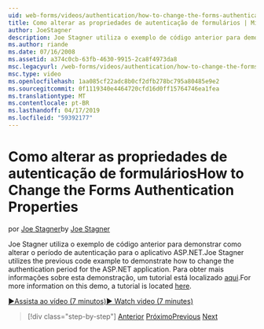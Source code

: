 ```yaml
---
uid: web-forms/videos/authentication/how-to-change-the-forms-authentication-properties
title: Como alterar as propriedades de autenticação de formulários | Microsoft Docs
author: JoeStagner
description: Joe Stagner utiliza o exemplo de código anterior para demonstrar como alterar o período de autenticação para o aplicativo ASP.NET. Para obter mais informações sobre th...
ms.author: riande
ms.date: 07/16/2008
ms.assetid: a374c0cb-63fb-4630-9915-2ca8f4973da8
msc.legacyurl: /web-forms/videos/authentication/how-to-change-the-forms-authentication-properties
msc.type: video
ms.openlocfilehash: 1aa085cf22adc8b0cf2dfb278bc795a80485e9e2
ms.sourcegitcommit: 0f1119340e4464720cfd16d0ff15764746ea1fea
ms.translationtype: MT
ms.contentlocale: pt-BR
ms.lasthandoff: 04/17/2019
ms.locfileid: "59392177"
---
```

# <a name="how-to-change-the-forms-authentication-properties"></a><span data-ttu-id="9c75b-104">Como alterar as propriedades de autenticação de formulários</span><span class="sxs-lookup"><span data-stu-id="9c75b-104">How to Change the Forms Authentication Properties</span></span>

<span data-ttu-id="9c75b-105">por [Joe Stagner](https://github.com/JoeStagner)</span><span class="sxs-lookup"><span data-stu-id="9c75b-105">by [Joe Stagner](https://github.com/JoeStagner)</span></span>

<span data-ttu-id="9c75b-106">Joe Stagner utiliza o exemplo de código anterior para demonstrar como alterar o período de autenticação para o aplicativo ASP.NET.</span><span class="sxs-lookup"><span data-stu-id="9c75b-106">Joe Stagner utilizes the previous code example to demonstrate how to change the authentication period for the ASP.NET application.</span></span> <span data-ttu-id="9c75b-107">Para obter mais informações sobre esta demonstração, um tutorial está localizado [aqui](../../overview/older-versions-security/introduction/forms-authentication-configuration-and-advanced-topics-vb.md).</span><span class="sxs-lookup"><span data-stu-id="9c75b-107">For more information on this demo, a tutorial is located [here](../../overview/older-versions-security/introduction/forms-authentication-configuration-and-advanced-topics-vb.md).</span></span>

[<span data-ttu-id="9c75b-108">&#9654;Assista ao vídeo (7 minutos)</span><span class="sxs-lookup"><span data-stu-id="9c75b-108">&#9654; Watch video (7 minutes)</span></span>](https://channel9.msdn.com/Blogs/ASP-NET-Site-Videos/how-to-change-the-forms-authentication-properties)

> [!div class="step-by-step"]
> <span data-ttu-id="9c75b-109">[Anterior](using-basic-forms-authentication-in-aspnet.md)
> [Próximo](how-to-setup-and-use-cookie-less-authentication-in-an-aspnet-application.md)</span><span class="sxs-lookup"><span data-stu-id="9c75b-109">[Previous](using-basic-forms-authentication-in-aspnet.md)
[Next](how-to-setup-and-use-cookie-less-authentication-in-an-aspnet-application.md)</span></span>
